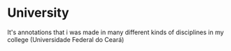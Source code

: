 # University
It's annotations that i was made in many different kinds of disciplines in my college (Universidade Federal do Ceará)
